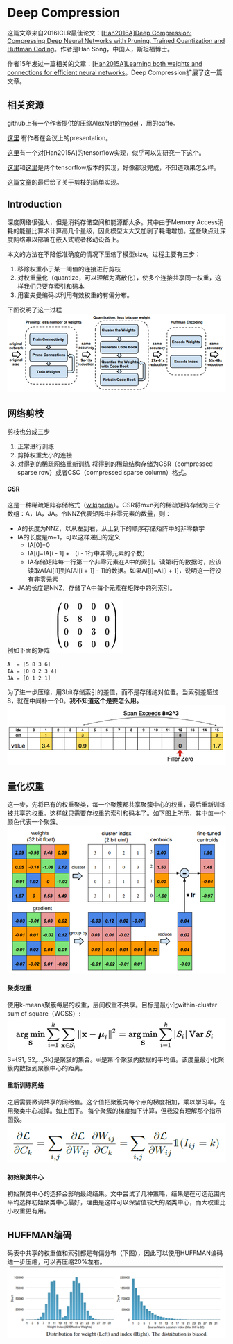 # Deep Compression
这篇文章来自2016ICLR最佳论文：[[Han2016A]Deep Compression: Compressing Deep Neural Networks with Pruning, Trained Quantization and Huffman Coding](https://arxiv.org/abs/1510.00149)。作者是Han Song，中国人，斯坦福博士。

作者15年发过一篇相关的文章：[[Han2015A]Learning both weights and connections for efficient neural networks](http://dl.acm.org/citation.cfm?id=2969366)。Deep Compression扩展了这一篇文章。
## 相关资源
github上有一个作者提供的压缩AlexNet的[model](https://github.com/songhan/Deep-Compression-AlexNet) ，用的caffe。

[这里](https://youtu.be/vouEMwDNopQ) 有作者在会议上的presentation。

[这里](https://github.com/garion9013/impl-pruning-TF)有一个对[Han2015A]的tensorflow实现，似乎可以先研究一下这个。

[这里](https://github.com/hiteshvaidya/Model-Compression)和[这里](https://github.com/gstaff/tfzip)是两个tensorflow版本的实现，好像都没完成，不知道效果怎么样。

[这篇文章](http://www.jianshu.com/p/46a645c0e56c)的最后给了关于剪枝的简单实现。

## Introduction
深度网络很强大，但是消耗存储空间和能源都太多。其中由于Memory Access消耗的能量比算术计算高几个量级，因此模型太大又加剧了耗电增加。这些缺点让深度网络难以部署在嵌入式或者移动设备上。

本文的方法在不降低准确度的情况下压缩了模型size。过程主要有三步：
1. 移除权重小于某一阈值的连接进行剪枝
2. 对权重量化（quantize，可以理解为离散化），使多个连接共享同一权重，这样我们只要存索引和码本
3. 用霍夫曼编码以利用有效权重的有偏分布。

下图说明了这一过程
![压缩框架](../../images/DLCompression/deepcompressionframework.png)
## 网络剪枝
剪枝也分成三步
1. 正常进行训练
2. 剪掉权重太小的连接
3. 对得到的稀疏网络重新训练
将得到的稀疏结构存储为CSR（compressed sparse row）或者CSC（compressed sparse column）格式。
#### CSR
这是一种稀疏矩阵存储格式（[wikipedia](https://en.wikipedia.org/wiki/Sparse_matrix#Compressed_sparse_row_.28CSR.2C_CRS_or_Yale_format.29)）。CSR将m×n列的稀疏矩阵存储为三个数组：A，IA，JA。令NNZ代表矩阵中非零元素的数量，则：

- A的长度为NNZ，以从左到右，从上到下的顺序存储矩阵中的非零数字
- IA的长度是m+1，可以这样递归的定义
	- IA[0]=0
	- IA[i]=IA[i - 1] + （i - 1行中非零元素的个数）
	- IA存储矩阵每一行第一个非零元素在A中的索引。读第i行的数据时，应该读取A[AI[i]]到A[AI[i + 1] - 1]的数据。如果AI[i]=AI[i + 1]，说明这一行没有非零元素
- JA的长度是NNZ，存储了A中每个元素在矩阵中的列索引。

例如下面的矩阵
![matrix](../../images/DLCompression/csr.png)
```
A  = [5 8 3 6]
IA = [0 0 2 3 4]
JA = [0 1 2 1]
```
为了进一步压缩，用3bit存储索引的差值，而不是存储绝对位置。当索引差超过8，就在中间补一个0。**我不知道这个是要怎么用。**
![](../../images/DLCompression/storage)
## 量化权重
这一步，先将已有的权重聚类，每一个聚簇都共享聚簇中心的权重，最后重新训练被共享的权重。这样就只需要存权重的索引和码本了。如下图上所示，其中每一个颜色代表一个聚簇。
![](../../images/DLCompression/quantization)
#### 聚类权重
使用k-means聚簇每层的权重，层间权重不共享。目标是最小化within-cluster sum of square（WCSS）:
![](../../images/DLCompression/wcss.png)
S={S1, S2,...,Sk}是聚簇的集合。ui是第i个聚簇内数据的平均值。该度量最小化聚簇内数据到聚簇中心的距离。
#### 重新训练网络
之后需要微调共享的网络值。这个值把聚簇内每个点的梯度相加，乘以学习率，在用聚类中心减掉。如上图下。
每个聚簇的梯度如下计算，但我没有理解那个指示函数。
![](../../images/DLCompression/gradientcalc.png)
#### 初始聚类中心
初始聚类中心的选择会影响最终结果。文中尝试了几种策略，结果是在可选范围内平均选择初始聚类中心最好，理由是这样可以保留值较大的聚类中心，而大权重比小权重更有用。
## HUFFMAN编码
码表中共享的权重值和索引都是有偏分布（下图），因此可以使用HUFFMAN编码进一步压缩，可以再压缩20%左右。
![](../../images/DLCompression/distribution)
